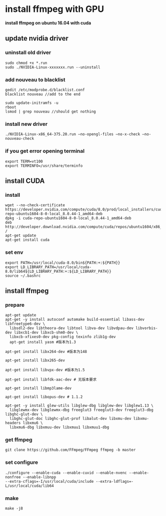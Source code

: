 # install ffmpeg with GPU
**install ffmpeg on ubuntu 16.04 with cuda**
## update nvidia driver

### uninstall old driver
```
sudo chmod +x *.run
sudo ./NVIDIA-Linux-xxxxxxx.run --uninstall
```
### add nouveau to blacklist
```
gedit /etc/modprobe.d/blacklist.conf
blacklist nouveau //add to the end

sudo update-initramfs -u
rboot
lsmod | grep nouveau //should get nothing 
```
### install new driver
```
./NVIDIA-Linux-x86_64-375.20.run –no-opengl-files –no-x-check –no-nouveau-check
```
### if you get error opening terminal
```
export TERM=vt100
export TERMINFO=/usr/share/terminfo
```
## install CUDA

### install
```
wget --no-check-certificate https://developer.nvidia.com/compute/cuda/8.0/prod/local_installers/cuda-repo-ubuntu1604-8-0-local_8.0.44-1_amd64-deb
dpkg -i cuda-repo-ubuntu1604-8-0-local_8.0.44-1_amd64-deb
deb http://developer.download.nvidia.com/compute/cuda/repos/ubuntu1604/x86_64 /
apt-get update
apt-get install cuda
```
### set env
```
export PATH=/usr/local/cuda-8.0/bin${PATH:+:${PATH}}
export LD_LIBRARY_PATH=/usr/local/cuda-8.0/lib64${LD_LIBRARY_PATH:+:${LD_LIBRARY_PATH}}
source ~/.bashrc
```

## install ffmpeg

### prepare
```
apt-get update
apt-get -y install autoconf automake build-essential libass-dev libfreetype6-dev \
  libsdl2-dev libtheora-dev libtool libva-dev libvdpau-dev libvorbis-dev libxcb1-dev libxcb-shm0-dev \
  libxcb-xfixes0-dev pkg-config texinfo zlib1g-dev
  apt-get install yasm #版本为1.3

apt-get install libx264-dev #版本为148

apt-get install libx265-dev

apt-get install libvpx-dev #版本为1.5

apt-get install libfdk-aac-dev # 无版本要求

apt-get install libmp3lame-dev

apt-get install libopus-dev # 1.1.2

apt-get -y install glew-utils libglew-dbg libglew-dev libglew1.13 \
  libglewmx-dev libglewmx-dbg freeglut3 freeglut3-dev freeglut3-dbg libghc-glut-dev \
  libghc-glut-doc libghc-glut-prof libalut-dev libxmu-dev libxmu-headers libxmu6 \
  libxmu6-dbg libxmuu-dev libxmuu1 libxmuu1-dbg
```
### get ffmpeg
```
git clone https://github.com/FFmpeg/FFmpeg ffmpeg -b master
```
### set configure
```
./configure --enable-cuda --enable-cuvid --enable-nvenc --enable-nonfree --enable-libnpp 
--extra-cflags=-I/usr/local/cuda/include --extra-ldflags=-L/usr/local/cuda/lib64
```
### make
```
make -j8
```











